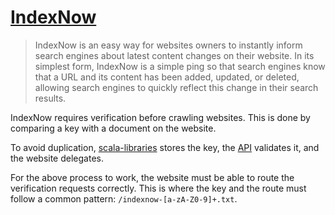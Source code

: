 # [IndexNow](https://www.indexnow.org/)

> IndexNow is an easy way for websites owners to instantly inform search engines about latest content changes on their website. In its simplest form, IndexNow is a simple ping so that search engines know that a URL and its content has been added, updated, or deleted, allowing search engines to quickly reflect this change in their search results.

IndexNow requires verification before crawling websites. This is done by comparing a key with a document on the website.

To avoid duplication, [scala-libraries](https://github.com/nokdotie/scala-libraries) stores the key, the [API](https://github.com/nokdotie/api) validates it, and the website delegates.

For the above process to work, the website must be able to route the verification requests correctly. This is where the key and the route must follow a common pattern: `/indexnow-[a-zA-Z0-9]+.txt`.
